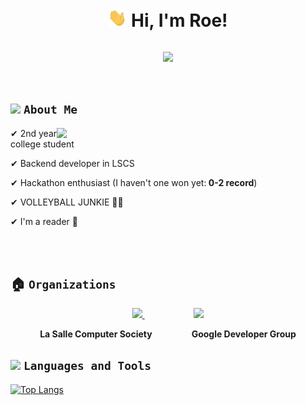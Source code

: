 <!-- <p align = "center">
	<img src = "https://github.com/7oSkaaa/7oSkaaa/blob/output/github-contribution-grid-snake.svg?" alt = "Snake Game"/>
</p> !-->

<div align="center">
    <summary><h1 style="display: inline-block"><img src="https://raw.githubusercontent.com/ABSphreak/ABSphreak/master/gifs/Hi.gif" width="30px"> Hi, I'm Roe!</h1></summary>
</div>

<p align="center">
  <!-- Typing SVG by DenverCoder1 - https://github.com/DenverCoder1/readme-typing-svg -->
  <a href="https://github.com/DenverCoder1/readme-typing-svg">
    <img src="https://readme-typing-svg.demolab.com/?lines=Average%20Student%20Programmer;Backend%20Developer%20;Full-stack%20in%20the%20making;&font=Fira%20Code&center=true&width=440&height=65&color=d0a1e5&vCenter=true&pause=1000&size=22" /></a>
</p>

<br>
    
## <img src="https://media.giphy.com/media/ObNTw8Uzwy6KQ/giphy.gif" width="30px">&nbsp;`About Me`

<img align="right" style="padding-right: 30px" width="400" src="https://github-readme-stats.vercel.app/api?username=Solenad"/>

<div>
	<p>✔ 2nd year college student</p>
	<p>✔ Backend developer in LSCS</p>
	<p>✔ Hackathon enthusiast (I haven't one won yet:<strong> 0-2 record</strong>)</p>
	<p>✔ VOLLEYBALL JUNKIE 🏐🏐</p>
	<p>✔ I'm a reader 📖</p>
</div>

<br>



<br>

## 🏠&nbsp;`Organizations`

<p align="center">
  <span>
    <a href="https://www.facebook.com/LaSalleComputerSociety">
      <img width="150" src="https://picsvg.com/svg/fy9e2a.jpg"/>
    </a>
  </span>
  &nbsp;&nbsp;&nbsp;&nbsp;&nbsp;&nbsp;&nbsp;&nbsp;&nbsp;&nbsp;&nbsp;&nbsp;&nbsp;&nbsp;&nbsp;&nbsp;&nbsp;&nbsp;&nbsp;
  <span>
    <a href="https://www.facebook.com/GDGoCDLSU">
      <img width="150" src="https://scontent.fmnl4-1.fna.fbcdn.net/v/t39.30808-6/474444678_619379693793371_5071102139988313382_n.jpg?_nc_cat=111&ccb=1-7&_nc_sid=6ee11a&_nc_eui2=AeG--MzReKikI2yEK1o9Q8aehX8Z-pJVtMCFfxn6klW0wI233Tuv8Ya2pfzU-R5o1-o79f9JjKYoZ9V5cUHw3pR5&_nc_ohc=UFq6Ywv3HmsQ7kNvgHUZmXD&_nc_oc=AdhEPX92zW0WCpksUrs2vaKe7IXI3iQVvXvyCgrXiM92h_7Z5Zz6oFv72TD1UW8zGnUIbEsSBVGcyb73aYaXWjuZ&_nc_zt=23&_nc_ht=scontent.fmnl4-1.fna&_nc_gid=Ae5AnxVYjNgFZiAGm1bxWAl&oh=00_AYCwI7u6TLE4mBeM7Qyn8Pc_uhfN0KyeSY7gWn3pVDblUg&oe=67CCD213"/>
    </a>
  </span>
</p>

<p align="center">
  <span><strong>La Salle Computer Society</strong></span>
  &nbsp;&nbsp;&nbsp;&nbsp;&nbsp;&nbsp;&nbsp;&nbsp;&nbsp;&nbsp;&nbsp;&nbsp;&nbsp;&nbsp;
  <span><strong>Google Developer Group</strong></span>
</p>



## <img src = "https://github.com/7oSkaaa/7oSkaaa/blob/main/Images/CP_PS.gif?raw=true" width = 40px> `Languages and Tools`




[![Top Langs](https://github-readme-stats.vercel.app/api/top-langs/?username=Solenad)](https://github.com/anuraghazra/github-readme-stats)


